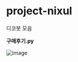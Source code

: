 # project-nixul

디코봇 모음


**구매후기.py**

![image](https://github.com/user-attachments/assets/e5b12861-995b-4889-956c-03cac86cfa88)

